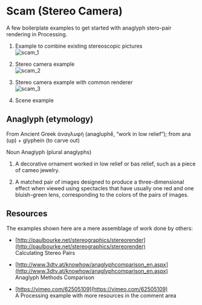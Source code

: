 Scam (Stereo Camera)
====================

A few boilerplate examples to get started with anaglyph stero-pair rendering in Processing.

1. Example to combine existing stereoscopic pictures  
  ![scam_1](images/scam_1.png)

2. Stereo camera example  
  ![scam_2](images/scam_2.png)

3. Stereo camera example with common renderer  
  ![scam_3](images/scam_3.png)

4. Scene example


Anaglyph (etymology)
--------------------

From Ancient Greek ἀναγλυφή (anagluphḗ, “work in low relief”); from ana (up) + glyphein (to carve out)

Noun
Anaglyph (plural anaglyphs)

1. A decorative ornament worked in low relief or bas relief, such as a piece of cameo jewelry.

2. A matched pair of images designed to produce a three-dimensional effect when viewed using spectacles that have usually one red and one bluish-green lens, corresponding to the colors of the pairs of images.


Resources
---------

The examples shown here are a mere assemblage of work done by others:

* [http://paulbourke.net/stereographics/stereorender](http://paulbourke.net/stereographics/stereorender)  
  Calculating Stereo Pairs

* [http://www.3dtv.at/knowhow/anaglyphcomparison_en.aspx](http://www.3dtv.at/knowhow/anaglyphcomparison_en.aspx)  
  Anaglyph Methods Comparison

* [https://vimeo.com/62505109](https://vimeo.com/62505109)  
  A Processing example with more resources in the comment area
